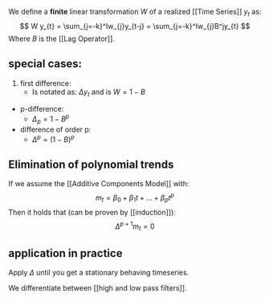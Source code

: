We define a **finite** linear transformation $W$ of a realized [[Time Series]] $y_{t}$ as:
$$
W y_{t} = \sum_{j=-k}^Iw_{j}y_{t-j} = \sum_{j=-k}^Iw_{j}B^jy_{t}
$$
Where $B$ is the [[Lag Operator]].
## special cases:
1. first difference:
	- Is notated as: $\Delta y_{t}$ and is $W = 1-B$
- p-difference:
	- $\Delta_{p} = 1-B^p$
- difference of order p:
	- $\Delta^p = (1-B)^p$

## Elimination of polynomial trends
If we assume the [[Additive Components Model]] with:
$$
m_{t} = \beta_{0}+\beta_{1}t+\dots+\beta_{p}t^p
$$
Then it holds that (can be proven by [[induction]]):
$$
\Delta^{p+1}m_{t} =0
$$
## application in practice
Apply $\Delta$ until you get a stationary behaving timeseries.

We differentiate between [[high and low pass filters]].